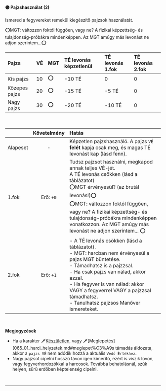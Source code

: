 #### 🟣 Pajzshasználat (2)

Ismered a fegyvereket remekül kiegészítő pajzsok használatát.

⭕MGT: változzon foktól függően, vagy ne? A fizikai képzettség- és tulajdonság-próbákra mindenképpen. Az MGT amúgy más levonást ne adjon szerintem...⭕


| Pajzs | VÉ  | MGT | TÉ levonás képzetlenül | TÉ levonás 1.fok | TÉ levonás 2.fok |
| :----------- | :----------- | :----------- | :----------- | :----------- | :----------- |
| Kis pajzs | 10 | ⭕ | -10 TÉ | 0 | 0 |
| Közepes pajzs | 20  | ⭕ | -15 TÉ | -5 TÉ | 0 |
| Nagy pajzs | 30 | ⭕ | -20 TÉ | -10 TÉ | 0 |

<br />

| |  Követelmény | Hatás  |
| :----------- | :-----------: | :----------- |
| Alapeset| - | Képzetlen pajzshasználó. A pajzs `VÉ` **felét** kapja csak meg, és magas TÉ levonást kap (lásd fenn). |
| 1.fok | Erő: `+0` | Tudsz pajzsot használni, megkapod annak teljes VÉ-jét.<br />A TÉ levonás csökken (lásd a táblázatot)<br />⭕MGT érvényesül? (az brutál levonás!)⭕<br />⭕MGT: változzon foktól függően, vagy ne? A fizikai képzettség- és tulajdonság-próbákra mindenképpen vonatkozzon. Az MGT amúgy más levonást ne adjon szerintem... ⭕ |
| 2.fok | Erő: `+1` | - A TÉ levonás csökken (lásd a táblázatot).<br />- MGT: harcban nem érvényesül a pajzs MGT büntetése.<br />- Támadhatsz is a pajzzsal.<br />- Ha csak pajzs van nálad, akkor azzal.<br />- Ha fegyver is van nálad: akkor VAGY a fegyverrel VAGY a pajzzsal támadhatsz.<br />- Tanulhatsz pajzsos Manőver ismereteket. |

<br />

**Megjegyzések**

- Ha a karakter 🗡️[Készületlen](../065_01_harci_helyzetek.md#k%C3%A9sz%C3%BCletlens%C3%A9g), vagy 🗡️[Meglepetés](065_01_harci_helyzetek.md#meglepet%C3%A9s támadás áldozata, akkor a `pajzs VÉ` nem adódik hozzá a aktuális `Védő Értékhez`.
- Nagy pajzsot cipelni hosszú távon igen kimerítő, ezért is viszik lovon, vagy fegyverhordozókkal a harcosok. Továbbá behatolásnál, szűk helyen, sűrű erdőben képtelenség cipelni.

<br />

---
